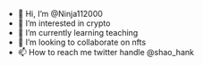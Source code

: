 - 👋 Hi, I’m @Ninja112000
- 👀 I’m interested in crypto
- 🌱 I’m currently learning teaching 
- 💞️ I’m looking to collaborate on nfts
- 📫 How to reach me twitter handle @shao_hank

<!---
Ninja112000/Ninja112000 is a ✨ special ✨ repository because its `README.md` (this file) appears on your GitHub profile.
You can click the Preview link to take a look at your changes.
--->
